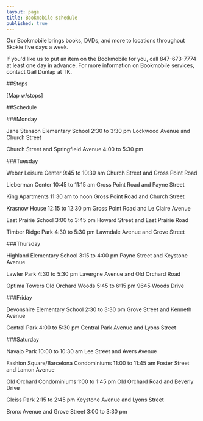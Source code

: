 ```yaml
---
layout: page
title: Bookmobile schedule
published: true
---
```


Our Bookmobile brings books, DVDs, and more to locations throughout Skokie five days a week.

If you'd like us to put an item on the Bookmobile for you, call 847-673-7774 at least one day in advance. For more information on Bookmobile services, contact Gail Dunlap at TK. 

##Stops

[Map w/stops]

##Schedule

###Monday

Jane Stenson Elementary School
2:30 to 3:30 pm
Lockwood Avenue and Church Street

Church Street and Springfield Avenue
4:00 to 5:30 pm

###Tuesday

Weber Leisure Center
9:45 to 10:30 am
Church Street and Gross Point Road

Lieberman Center
10:45 to 11:15 am
Gross Point Road and Payne Street

King Apartments
11:30 am to noon
Gross Point Road and Church Street

Krasnow House
12:15 to 12:30 pm
Gross Point Road and Le Claire Avenue

East Prairie School
3:00 to 3:45 pm
Howard Street and East Prairie Road

Timber Ridge Park
4:30 to 5:30 pm
Lawndale Avenue and Grove Street

###Thursday

Highland Elementary School
3:15 to 4:00 pm
Payne Street and Keystone Avenue

Lawler Park
4:30 to 5:30 pm
Lavergne Avenue and Old Orchard Road

Optima Towers Old Orchard Woods
5:45 to 6:15 pm
9645 Woods Drive

###Friday

Devonshire Elementary School
2:30 to 3:30 pm
Grove Street and Kenneth Avenue

Central Park
4:00 to 5:30 pm
Central Park Avenue and Lyons Street

###Saturday

Navajo Park
10:00 to 10:30 am
Lee Street and Avers Avenue

Fashion Square/Barcelona Condominiums
11:00 to 11:45 am
Foster Street and Lamon Avenue

Old Orchard Condominiums
1:00 to 1:45 pm
Old Orchard Road and Beverly Drive

Gleiss Park
2:15 to 2:45 pm
Keystone Avenue and Lyons Street

Bronx Avenue and Grove Street
3:00 to 3:30 pm